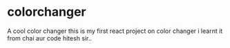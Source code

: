 # colorchanger
A cool color changer 
this is my first react project on color changer
i learnt it from chai aur code hitesh sir..
